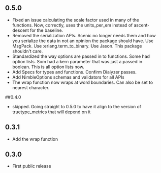 
## 0.5.0
  * Fixed an issue calculating the scale factor used in many of the functions. Now, correctly, uses the units_per_em instead of ascent-descent for the baseline.
  * Removed the serialization APIs. Scenic no longer needs them and how you serialize the data in not an opinion the package should have. Use MsgPack. Use :erlang.term_to_binary. Use Jason. This package shouldn't care.
  * Standardized the way options are passed in to functions. Some had option lists. Som had a kern parameter that was just a passed in boolean. This is all option lists now.
  * Add Specs for types and functions. Confirm Dialyzer passes.
  * Add NimbleOptions schemas and validators for all APIs
  * The wrap function now wraps at word boundaries. Can also be set to nearest character.


##0.4.0
  * skipped. Going straight to 0.5.0 to have it align to the version of truetype_metrics that will depend on it

## 0.3.1

* Add the wrap function

## 0.3.0

* First public release